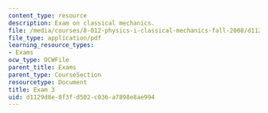```yaml
---
content_type: resource
description: Exam on classical mechanics.
file: /media/courses/8-012-physics-i-classical-mechanics-fall-2008/d1129d8e8f3fd502c036a7898e8ae994_exam3.pdf
file_type: application/pdf
learning_resource_types:
- Exams
ocw_type: OCWFile
parent_title: Exams
parent_type: CourseSection
resourcetype: Document
title: Exam 3
uid: d1129d8e-8f3f-d502-c036-a7898e8ae994
---
```

